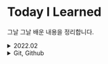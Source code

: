# Today I Learned

그날 그날 배운 내용을 정리합니다.

<details>
<summary>2022.02</summary>
<div markdown="1">
  
[2022.02](https://github.com/kinggoguma/TIL/tree/main/2022)

</div>
</details>
  
<details>
<summary>Git, Github</summary>
<div markdown="1">
  
[Git, Github](https://github.com/kinggoguma/TIL/tree/main/Git%2C%20Github)
  
</div>
</details>
